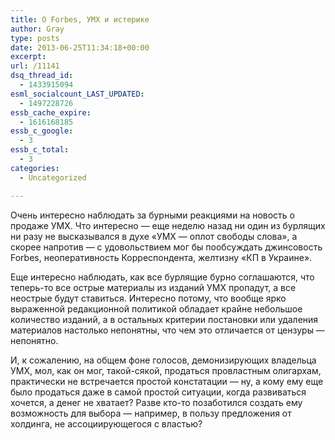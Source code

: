 ```yaml
---
title: О Forbes, УМХ и истерике
author: Gray
type: posts
date: 2013-06-25T11:34:18+00:00
excerpt:
url: /11141
dsq_thread_id:
  - 1433915094
esml_socialcount_LAST_UPDATED:
  - 1497228726
essb_cache_expire:
  - 1616168185
essb_c_google:
  - 3
essb_c_total:
  - 3
categories:
  - Uncategorized

---
```








Очень интересно наблюдать за бурными реакциями на новость о продаже УМХ. Что интересно — еще неделю назад ни один из бурлящих ни разу не высказывался в духе &#171;УМХ — оплот свободы слова&#187;, а скорее напротив — с удовольствием мог бы пообсуждать джинсовость Forbes, неоперативность Корреспондента, желтизну &#171;КП в Украине&#187;. 

Еще интересно наблюдать, как все бурлящие бурно соглашаются, что теперь-то все острые материалы из изданий УМХ пропадут, а все неострые будут ставиться. Интересно потому, что вообще ярко выраженной редакционной политикой обладает крайне небольшое количество изданий, а в остальных критерии постановки или удаления материалов настолько непонятны, что чем это отличается от цензуры — непонятно. 

И, к сожалению, на общем фоне голосов, демонизирующих владельца УМХ, мол, как он мог, такой-сякой, продаться провластным олигархам, практически не встречается простой констатации — ну, а кому ему еще было продаться даже в самой простой ситуации, когда развиваться хочется, а денег не хватает? Разве кто-то позаботился создать ему возможность для выбора — например, в пользу предложения от холдинга, не ассоциирующегося с властью?